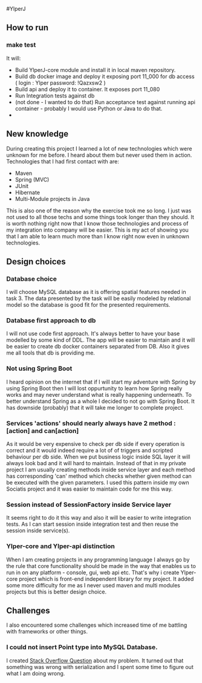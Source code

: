 #YlperJ

## How to run

### make test

It will:

* Build YlperJ-core module and install it in local maven repository.
* Build db docker image and deploy it exposing port 11_000 for db access ( login : Ylper password: !Qazxsw2 )
* Build api and deploy it to container. It exposes port 11_080
* Run Integration tests against db
* (not done - I wanted to do that) Run acceptance test against running api container - probably I would use Python or Java to do that.
*

## New knowledge

During creating this project I learned a lot of new technologies which were unknown for me before. I heard about them but never used them in action.
Technologies that I had first contact with are:

* Maven
* Spring (MVC)
* JUnit
* Hibernate
* Multi-Module projects in Java

This is also one of the reason why the exercise took me so long. I just was not used to all those techs and some things took longer than they should.
It is worth nothing right now that I know those technologies and process of my integration into company will be easier. This is my act of showing you
that I am able to learn much more than I know right now even in unknown technologies.

## Design choices

### Database choice

I will choose MySQL database as it is offering spatial features needed in task 3. The data presented by the task will be easily modeled by relational model so the database is good fit for the presented requirements.

### Database first approach to db

I will not use code first approach. It's always better to have your base modelled by some kind of DDL. The app will be easier to maintain and it will be easier to create db docker containers separated from DB. Also it gives me all tools that db is providing me.

### Not using Spring Boot

I heard opinion on the internet that if I will start my adventure with Spring by using Spring Boot then I will lost
oppurtunity to learn how Spring really works and may never understand what is really happening underneath.
To better understand Spring as a whole I decided to not go with Spring Boot.
It has downside (probably) that it will take me longer to complete project.

### Services 'actions' should nearly always have 2 method : [action] and can[action]

As it would be very expensive to check per db side if every operation is correct and it would indeed require a lot of
of triggers and scripted behaviour per db side. When we put business logic inside SQL layer it will always look bad and
it will hard to maintain.
Instead of that in my private project I am usually creating methods inside service layer and each method has corresponding
'can' method which checks whether given method can be executed with the given parameters.
I used this pattern inside my own Sociatis project and it was easier to maintain code for me this way.

### Session instead of SessionFactory inside Service layer

It seems right to do it this way and also it will be easier to write integration tests. As I can start session inside
integration test and then reuse the session inside service(s).

### Ylper-core and Ylper-api distinction

When I am creating projects in any programming language I always go by the rule that core functionality should be made
in the way that enables us to run in on any platform - console, gui, web api etc.
That's why i create Ylper-core project which is front-end independent library for my project.
It added some more difficulty for me as I never used maven and multi modules projects but this is better design choice.

## Challenges

I also encountered some challenges which increased time of me battling with frameworks or other things.


### I could not insert Point type into MySQL Database.

I created [Stack Overflow Question](https://stackoverflow.com/questions/56927248/cannot-insert-point-into-mysql-database-using-hibernate-spatial) about my problem.
It turned out that something was wrong with serialization and I spent some time to figure out what I am doing wrong.



